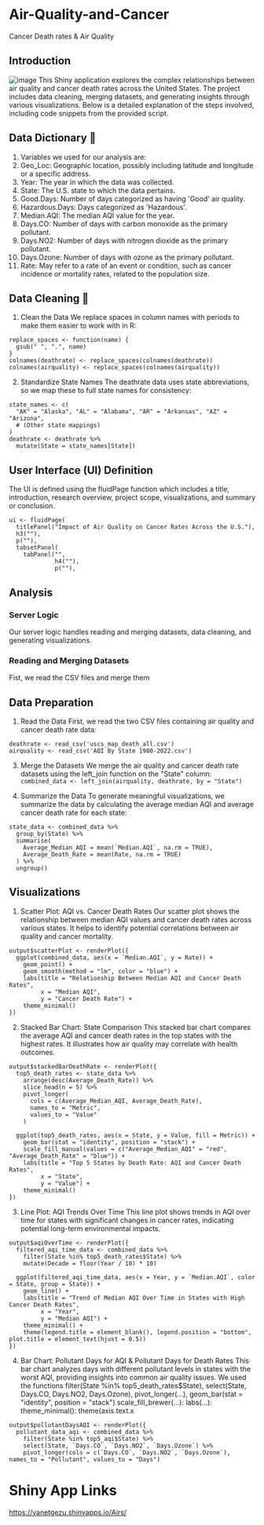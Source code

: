 # Air-Quality-and-Cancer
Cancer Death rates &amp; Air Quality 
## Introduction 
 ![image](https://github.com/tsionnigate21/Air-quality-and-Cancer-/assets/159511253/e59cec16-d62a-4bee-ba21-ff05c34156b2)
This Shiny application explores the complex relationships between air quality and cancer 
death rates across the United States. The project includes data cleaning, merging datasets,
and generating insights through various visualizations. Below is a detailed explanation 
of the steps involved, including code snippets from the provided script.


## Data Dictionary 📖
1. Variables we used for our analysis are:
2. Geo_Loc: Geographic location, possibly including latitude and longitude or a specific address.
3. Year: The year in which the data was collected.
4. State: The U.S. state to which the data pertains.
5. Good.Days: Number of days categorized as having 'Good' air quality.
6. Hazardous.Days: Days categorized as 'Hazardous'.
7. Median.AQI: The median AQI value for the year.
8. Days.CO: Number of days with carbon monoxide as the primary pollutant.
9. Days.NO2: Number of days with nitrogen dioxide as the primary pollutant.
10. Days.Ozone: Number of days with ozone as the primary pollutant.
11. Rate: May refer to a rate of an event or condition, such as cancer incidence or mortality rates, related to the population size.

## Data Cleaning 🧹
1. Clean the Data
We replace spaces in column names with periods to make them easier to work with in R:
```
replace_spaces <- function(name) {
  gsub(" ", ".", name)
}
colnames(deathrate) <- replace_spaces(colnames(deathrate))
colnames(airquality) <- replace_spaces(colnames(airquality))
```
2. Standardize State Names
The deathrate data uses state abbreviations, so we map these to full state names for consistency:
```
state_names <- c(
  "AK" = "Alaska", "AL" = "Alabama", "AR" = "Arkansas", "AZ" = "Arizona",
  # (Other state mappings)
)
deathrate <- deathrate %>%
  mutate(State = state_names[State])
```

## User Interface (UI) Definition
The UI is defined using the fluidPage function which includes a title, introduction, research overview, project scope, visualizations, and summary or conclusion.
```
ui <- fluidPage(
  titlePanel("Impact of Air Quality on Cancer Rates Across the U.S."),
  h3(""),
  p(""),
  tabsetPanel(
    tabPanel("",
             h4(""),
             p(""),
```
## Analysis 

### Server Logic
Our server logic handles reading and merging datasets, data cleaning, and generating visualizations.
### Reading and Merging Datasets
Fist, we read the CSV files and merge them

## Data Preparation
1. Read the Data
First, we read the two CSV files containing air quality and cancer death rate data:
```
deathrate <- read_csv('uscs_map_death_all.csv')
airquality <- read_csv('AQI By State 1980-2022.csv')
```


3. Merge the Datasets
We merge the air quality and cancer death rate datasets using the left_join function on the "State" column:
```combined_data <- left_join(airquality, deathrate, by = "State")```

4. Summarize the Data
To generate meaningful visualizations, we summarize the data by calculating the average median AQI and average cancer death rate for each state:
```
state_data <- combined_data %>%
  group_by(State) %>%
  summarise(
    Average_Median_AQI = mean(`Median.AQI`, na.rm = TRUE),
    Average_Death_Rate = mean(Rate, na.rm = TRUE)
  ) %>%
  ungroup()
```
## Visualizations
1. Scatter Plot: AQI vs. Cancer Death Rates
 Our scatter plot shows the relationship between median AQI values and cancer death
 rates across various states. It helps to identify potential correlations between air quality and cancer mortality.
```
output$scatterPlot <- renderPlot({
  ggplot(combined_data, aes(x = `Median.AQI`, y = Rate)) +
    geom_point() +
    geom_smooth(method = "lm", color = "blue") +
    labs(title = "Relationship Between Median AQI and Cancer Death Rates", 
         x = "Median AQI", 
         y = "Cancer Death Rate") +
    theme_minimal()
})
```
2. Stacked Bar Chart: State Comparison
This stacked bar chart compares the average AQI and cancer death rates in the top states with the highest rates.
It illustrates how air quality may correlate with health outcomes.
```
output$stackedBarDeathRate <- renderPlot({
  top5_death_rates <- state_data %>%
    arrange(desc(Average_Death_Rate)) %>%
    slice_head(n = 5) %>%
    pivot_longer(
      cols = c(Average_Median_AQI, Average_Death_Rate),
      names_to = "Metric",
      values_to = "Value"
    )
  
  ggplot(top5_death_rates, aes(x = State, y = Value, fill = Metric)) +
    geom_bar(stat = "identity", position = "stack") +
    scale_fill_manual(values = c("Average_Median_AQI" = "red", "Average_Death_Rate" = "blue")) +
    labs(title = "Top 5 States by Death Rate: AQI and Cancer Death Rates",
         x = "State", 
         y = "Value") +
    theme_minimal()
})
```
3. Line Plot: AQI Trends Over Time
This line plot shows trends in AQI over time for states with significant
changes in cancer rates, indicating potential long-term environmental impacts.
```
output$aqiOverTime <- renderPlot({
  filtered_aqi_time_data <- combined_data %>%
    filter(State %in% top5_death_rates$State) %>%
    mutate(Decade = floor(Year / 10) * 10)
  
  ggplot(filtered_aqi_time_data, aes(x = Year, y = `Median.AQI`, color = State, group = State)) +
    geom_line() +
    labs(title = "Trend of Median AQI Over Time in States with High Cancer Death Rates",
         x = "Year", 
         y = "Median AQI") +
    theme_minimal() +
    theme(legend.title = element_blank(), legend.position = "bottom", plot.title = element_text(hjust = 0.5))
})
```
4. Bar Chart: Pollutant Days for AQI & Pollutant Days for Death Rates
This bar chart analyzes days with different pollutant levels in states with
 the worst AQI, providing insights into common air quality issues.
We used the functions
filter(State %in% top5_death_rates$State),
select(State, Days.CO, Days.NO2, Days.Ozone),
pivot_longer(...), 
geom_bar(stat = "identity", position = "stack")
scale_fill_brewer(...): 
labs(...): 
theme_minimal(): 
theme(axis.text.x 
```
output$pollutantDaysAQI <- renderPlot({
  pollutant_data_aqi <- combined_data %>%
    filter(State %in% top5_aqi$State) %>%
    select(State, `Days.CO`, `Days.NO2`, `Days.Ozone`) %>%
    pivot_longer(cols = c(`Days.CO`, `Days.NO2`, `Days.Ozone`), names_to = "Pollutant", values_to = "Days")
```

# Shiny App Links 
https://yanetgezu.shinyapps.io/Airs/

